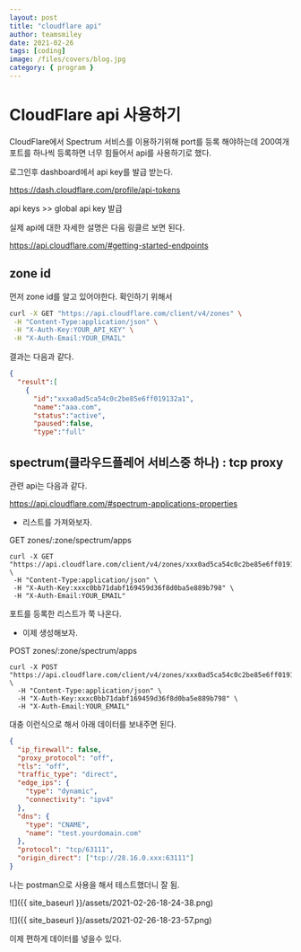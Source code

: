 ```yaml
---
layout: post
title: "cloudflare api"
author: teamsmiley
date: 2021-02-26
tags: [coding]
image: /files/covers/blog.jpg
category: { program }
---
```


# CloudFlare api 사용하기

CloudFlare에서 Spectrum 서비스를 이용하기위해 port를 등록 해야하는데 200여개 포트를 하나씩 등록하면 너무 힘들어서 api를 사용하기로 했다.

로그인후 dashboard에서 api key를 발급 받는다.

https://dash.cloudflare.com/profile/api-tokens

api keys >> global api key 발급

실제 api에 대한 자세한 설명은 다음 링클르 보면 된다.

<https://api.cloudflare.com/#getting-started-endpoints>

## zone id

먼저 zone id를 알고 있어야한다. 확인하기 위해서

```bash
curl -X GET "https://api.cloudflare.com/client/v4/zones" \
 -H "Content-Type:application/json" \
 -H "X-Auth-Key:YOUR_API_KEY" \
 -H "X-Auth-Email:YOUR_EMAIL"
```

결과는 다음과 같다.

```json
{
  "result":[
    {
      "id":"xxxa0ad5ca54c0c2be85e6ff019132a1",
      "name":"aaa.com",
      "status":"active",
      "paused":false,
      "type":"full"
```

## spectrum(클라우드플레어 서비스중 하나) : tcp proxy

관련 api는 다음과 같다.

<https://api.cloudflare.com/#spectrum-applications-properties>

- 리스트를 가져와보자.

GET zones/:zone/spectrum/apps

```
curl -X GET "https://api.cloudflare.com/client/v4/zones/xxx0ad5ca54c0c2be85e6ff019132a1/spectrum/apps" \
 -H "Content-Type:application/json" \
 -H "X-Auth-Key:xxxc0bb71dabf169459d36f8d0ba5e889b798" \
 -H "X-Auth-Email:YOUR_EMAIL"
```

포트를 등록한 리스트가 쭉 나온다.

- 이제 생성해보자.

POST zones/:zone/spectrum/apps

```
curl -X POST "https://api.cloudflare.com/client/v4/zones/xxx0ad5ca54c0c2be85e6ff019132a1/spectrum/apps" \
  -H "Content-Type:application/json" \
  -H "X-Auth-Key:xxxc0bb71dabf169459d36f8d0ba5e889b798" \
  -H "X-Auth-Email:YOUR_EMAIL"
```

대충 이런식으로 해서 아래 데이터를 보내주면 된다.

```json
{
  "ip_firewall": false,
  "proxy_protocol": "off",
  "tls": "off",
  "traffic_type": "direct",
  "edge_ips": {
    "type": "dynamic",
    "connectivity": "ipv4"
  },
  "dns": {
    "type": "CNAME",
    "name": "test.yourdomain.com"
  },
  "protocol": "tcp/63111",
  "origin_direct": ["tcp://28.16.0.xxx:63111"]
}
```

나는 postman으로 사용을 해서 테스트했더니 잘 됨.

![]({{ site_baseurl }}/assets/2021-02-26-18-24-38.png)

![]({{ site_baseurl }}/assets/2021-02-26-18-23-57.png)

이제 편하게 데이터를 넣을수 있다.
